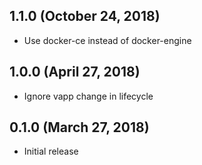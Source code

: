## 1.1.0 (October 24, 2018)

* Use docker-ce instead of docker-engine

## 1.0.0 (April 27, 2018)

* Ignore vapp change in lifecycle

## 0.1.0 (March 27, 2018)

* Initial release

